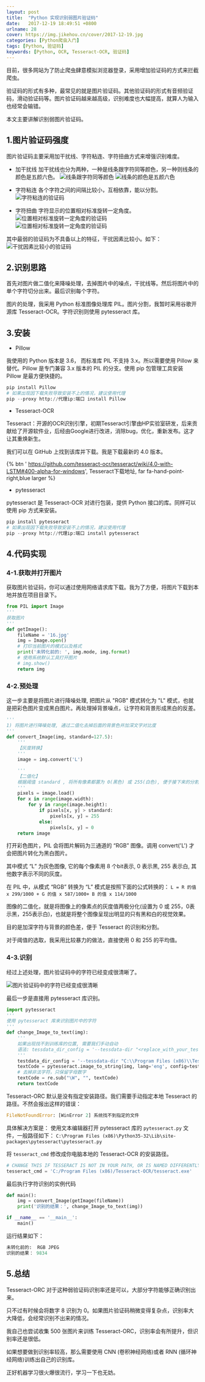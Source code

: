 ```yaml
---
layout: post
title:  "Python 实现识别弱图片验证码"
date:   2017-12-19 18:49:51 +0800
urlname: 28
cover: https://img.jikehou.cn/cover/2017-12-19.jpg
categories: [Python爬虫入门]
tags: [Python, 验证码]
keywords: [Python, OCR, Tesseract-OCR, 验证码]
---
```

目前，很多网站为了防止爬虫肆意模拟浏览器登录，采用增加验证码的方式来拦截爬虫。

验证码的形式有多种，最常见的就是图片验证码。其他验证码的形式有音频验证码，滑动验证码等。图片验证码越来越高级，识别难度也大幅提高，就算人为输入也经常会输错。

本文主要讲解识别弱图片验证码。
<!-- more -->
## 1.图片验证码强度
图片验证码主要采用加干扰线、字符粘连、字符扭曲方式来增强识别难度。
- 加干扰线
加干扰线也分为两种，一种是线条跟字符同等颜色，另一种则线条的颜色是五颜六色。
![线条跟字符同等颜色](https://img.jikehou.cn/img/52_1.jpg) 
![线条的颜色是五颜六色](https://img.jikehou.cn/img/52_2.jpg)

- 字符粘连
各个字符之间的间隔比较小，互相依靠，能以分割。
![字符粘连的验证码](https://img.jikehou.cn/img/52_3.jpg)

- 字符扭曲
字符显示的位置相对标准旋转一定角度。
![位置相对标准旋转一定角度的验证码](https://img.jikehou.cn/img/52_4.jpg)
![位置相对标准旋转一定角度的验证码](https://img.jikehou.cn/img/52_5.jpg)

其中最弱的验证码为不具备以上的特征，干扰因素比较小。如下：
![干扰因素比较小的验证码](https://img.jikehou.cn/img/52_6.jpg)

## 2.识别思路
首先对图片做二值化来降噪处理，去掉图片中的噪点，干扰线等。然后将图片中的单个字符切分出来。最后识别每个字符。

图片的处理，我采用 Python 标准图像处理库 PIL。图片分割，我暂时采用谷歌开源库 Tesseract-OCR。字符识别则使用 pytesseract 库。

## 3.安装
- Pillow

我使用的 Python 版本是 3.6， 而标准库 PIL 不支持 3.x。所以需要使用 Pillow 来替代。Pillow 是专门兼容 3.x 版本的 PIL 的分支。使用 pip 包管理工具安装 Pillow 是最方便快捷的。
```python
pip install Pillow
# 如果出现因下载失败导致安装不上的情况，建议使用代理
pip --proxy http://代理ip:端口 install Pillow
```

- Tesseract-OCR

Tesseract：开源的OCR识别引擎，初期Tesseract引擎由HP实验室研发，后来贡献给了开源软件业，后经由Google进行改进，消除bug，优化，重新发布。这才让其重焕新生。

我们可以在 GitHub 上找到该库并下载。我是下载最新的 4.0 版本。

{% btn ' https://github.com/tesseract-ocr/tesseract/wiki/4.0-with-LSTM#400-alpha-for-windows', Tesseract下载地址, far fa-hand-point-right,blue larger %}

- pytesseract

pytesseract 是 Tesseract-OCR 对进行包装，提供 Python 接口的库。同样可以使用 pip 方式来安装。
```python
pip install pytesseract
# 如果出现因下载失败导致安装不上的情况，建议使用代理
pip --proxy http://代理ip:端口 install pytesseract
```

## 4.代码实现
### 4-1.获取并打开图片
获取图片验证码，你可以通过使用网络请求库下载。我为了方便，将图片下载到本地并放在项目目录下。
```python
from PIL import Image
'''
获取图片
'''
def getImage():
    fileName = '16.jpg'
    img = Image.open()
    # 打印当前图片的模式以及格式
    print('未转化前的: ', img.mode, img.format)
    # 使用系统默认工具打开图片
    # img.show()
    return img
```

### 4-2.预处理
这一步主要是将图片进行降噪处理, 把图片从 "RGB" 模式转化为 "L" 模式，也就是把彩色图片变成黑白图片。再处理掉背景噪点，让字符和背景形成黑白的反差。
```python
'''
1) 将图片进行降噪处理, 通过二值化去掉后面的背景色并加深文字对比度
'''
def convert_Image(img, standard=127.5):
    '''
    【灰度转换】
    '''
    image = img.convert('L')

    '''
    【二值化】
    根据阈值 standard , 将所有像素都置为 0(黑色) 或 255(白色), 便于接下来的分割
    '''
    pixels = image.load()
    for x in range(image.width):
        for y in range(image.height):
            if pixels[x, y] > standard:
                pixels[x, y] = 255
            else:
                pixels[x, y] = 0
    return image
```
打开彩色图片，PIL 会将图片解码为三通道的 “RGB” 图像。调用 convert('L') 才会把图片转化为黑白图片。

其中模式 “L”  为灰色图像, 它的每个像素用 8 个bit表示, 0 表示黑, 255 表示白, 其他数字表示不同的灰度。

在 PIL 中，从模式 “RGB” 转换为 “L” 模式是按照下面的公式转换的：
`L = R 的值 x 299/1000 + G 的值 x 587/1000+ B 的值 x 114/1000`

图像的二值化，就是将图像上的像素点的灰度值两极分化(设置为 0 或 255，0表示黑，255表示白)，也就是将整个图像呈现出明显的只有黑和白的视觉效果。

目的是加深字符与背景的颜色差，便于 Tesseract 的识别和分割。

对于阈值的选取，我采用比较暴力的做法，直接使用 0 和 255 的平均值。


### 4-3.识别
经过上述处理，图片验证码中的字符已经变成很清晰了。

![图片验证码中的字符已经变成很清晰](https://img.jikehou.cn/img/52_7.jpg)

最后一步是直接用 pytesseract 库识别。
```python
import pytesseract
'''
使用 pytesseract 库来识别图片中的字符
'''
def change_Image_to_text(img):
    '''
    如果出现找不到训练库的位置, 需要我们手动自动
    语法: tessdata_dir_config = '--tessdata-dir "<replace_with_your_tessdata_dir_path>"'
    '''
    testdata_dir_config = '--tessdata-dir "C:\\Program Files (x86)\\Tesseract-OCR\\tessdata"'
    textCode = pytesseract.image_to_string(img, lang='eng', config=testdata_dir_config)
    # 去掉非法字符，只保留字母数字
    textCode = re.sub("\W", "", textCode)
    return textCode
```

Tesseract-ORC 默认是没有指定安装路径。我们需要手动指定本地 Tesseract 的路径。不然会报出这样的错误：
```python
FileNotFoundError: [WinError 2] 系统找不到指定的文件
```

具体解决方案是：
使用文本编辑器打开 pytesseract 库的 `pytesseract.py` 文件，一般路径如下：
`C:\Program Files (x86)\Python35-32\Lib\site-packages\pytesseract\pytesseract.py`

将 `tesseract_cmd` 修改成你电脑本地的 Tesseract-OCR 的安装路径。
```python
# CHANGE THIS IF TESSERACT IS NOT IN YOUR PATH, OR IS NAMED DIFFERENTLY
tesseract_cmd = 'C:/Program Files (x86)/Tesseract-OCR/tesseract.exe'
```

最后执行字符识别的实例代码
```python
def main():
    img = convert_Image(getImage(fileName))
    print('识别的结果：', change_Image_to_text(img))

if __name__ == '__main__':
    main()
```

运行结果如下：
```python
未转化前的:  RGB JPEG
识别的结果： 9834
```

## 5.总结
Tesseract-ORC 对于这种弱验证码识别率还是可以，大部分字符能够正确识别出来。

只不过有时候会将数字 8 识别为 0。如果图片验证码稍微变得复杂点，识别率大大降低，会经常识别不出来的情况。

我自己也尝试收集 500 张图片来训练 Tesseract-ORC，识别率会有所提升，但识别率还是很低。

如果想要做到识别率较高，那么需要使用 CNN (卷积神经网络)或者 RNN (循环神经网络)训练出自己的识别库。

正好机器学习很火爆很流行，学习一下也无妨。
